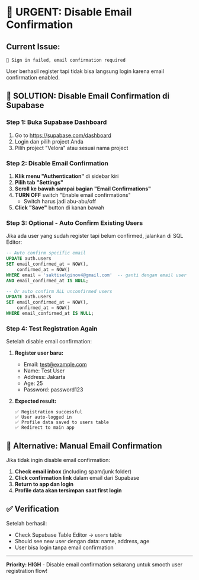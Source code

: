 # 🚨 URGENT: Disable Email Confirmation

## Current Issue:
```
📧 Sign in failed, email confirmation required
```

User berhasil register tapi tidak bisa langsung login karena email confirmation enabled.

## 🔧 SOLUTION: Disable Email Confirmation di Supabase

### Step 1: Buka Supabase Dashboard
1. Go to https://supabase.com/dashboard
2. Login dan pilih project Anda
3. Pilih project "Velora" atau sesuai nama project

### Step 2: Disable Email Confirmation
1. **Klik menu "Authentication"** di sidebar kiri
2. **Pilih tab "Settings"** 
3. **Scroll ke bawah sampai bagian "Email Confirmations"**
4. **TURN OFF** switch "Enable email confirmations" 
   - Switch harus jadi abu-abu/off
5. **Click "Save"** button di kanan bawah

### Step 3: Optional - Auto Confirm Existing Users
Jika ada user yang sudah register tapi belum confirmed, jalankan di SQL Editor:

```sql
-- Auto confirm specific email
UPDATE auth.users 
SET email_confirmed_at = NOW(),
    confirmed_at = NOW()
WHERE email = 'saktiselginov4@gmail.com'  -- ganti dengan email user
AND email_confirmed_at IS NULL;

-- Or auto confirm ALL unconfirmed users
UPDATE auth.users 
SET email_confirmed_at = NOW(),
    confirmed_at = NOW()
WHERE email_confirmed_at IS NULL;
```

### Step 4: Test Registration Again
Setelah disable email confirmation:

1. **Register user baru:**
   - Email: test@example.com
   - Name: Test User
   - Address: Jakarta
   - Age: 25
   - Password: password123

2. **Expected result:**
   ```
   ✅ Registration successful
   ✅ User auto-logged in  
   ✅ Profile data saved to users table
   ✅ Redirect to main app
   ```

## 🎯 Alternative: Manual Email Confirmation

Jika tidak ingin disable email confirmation:

1. **Check email inbox** (including spam/junk folder)
2. **Click confirmation link** dalam email dari Supabase
3. **Return to app dan login**
4. **Profile data akan tersimpan saat first login**

## ✅ Verification

Setelah berhasil:
- Check Supabase Table Editor → `users` table
- Should see new user dengan data: name, address, age
- User bisa login tanpa email confirmation

---
**Priority: HIGH** - Disable email confirmation sekarang untuk smooth user registration flow!
